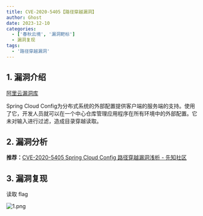 ```yaml
---
title: CVE-2020-5405【路径穿越漏洞】
author: Ghost
date: 2023-12-10
categories:
  - ['春秋云境', '漏洞靶标']
  - 漏洞复现
tags:
  - '路径穿越漏洞'
---
```


## 1. 漏洞介绍

[阿里云漏洞库](https://avd.aliyun.com/detail?id=AVD-2020-5405)

Spring Cloud Config为分布式系统的外部配置提供客户端的服务端的支持。使用了它，开发人员就可以在一个中心仓库管理应用程序在所有环境中的外部配置。它未对输入进行过滤，造成目录穿越读取。

## 2. 漏洞分析

**推荐：**[CVE-2020-5405 Spring Cloud Config 路径穿越漏洞浅析 - 先知社区](https://xz.aliyun.com/t/8303#toc-0)

## 3. 漏洞复现

读取 flag

![1.png](https://fastly.jsdelivr.net/gh/z9m8r8/PicGo-Notes-Pu/202310031128251.png)
